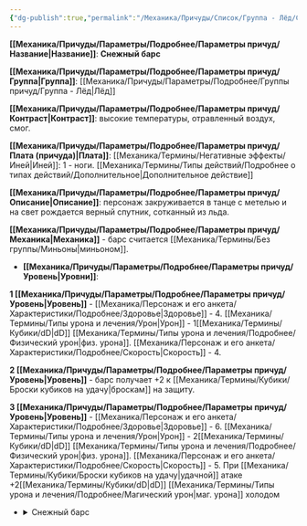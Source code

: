 ```yaml
---
{"dg-publish":true,"permalink":"/Механика/Причуды/Список/Группа - Лёд/Снежный барс/","noteIcon":"","created":"2025-08-21T13:47:49.612+03:00","updated":"2025-09-04T14:44:16.752+03:00"}
---
```




**[[Механика/Причуды/Параметры/Подробнее/Параметры причуд/Название\|Название]]**: **Снежный барс**

**[[Механика/Причуды/Параметры/Подробнее/Параметры причуд/Группа\|Группа]]**: [[Механика/Причуды/Параметры/Подробнее/Группы причуд/Группа - Лёд\|Лёд]] 

**[[Механика/Причуды/Параметры/Подробнее/Параметры причуд/Контраст\|Контраст]]**: высокие температуры, отравленный воздух, смог.

**[[Механика/Причуды/Параметры/Подробнее/Параметры причуд/Плата (причуда)\|Плата]]**: [[Механика/Термины/Негативные эффекты/Иней\|Иней]]: 1 - ноги. [[Механика/Термины/Типы действий/Подробнее о типах действий/Дополнительное\|Дополнительное действие]]

**[[Механика/Причуды/Параметры/Подробнее/Параметры причуд/Описание\|Описание]]**: персонаж закруживается в танце с метелью и на свет рождается верный спутник, сотканный из льда.

**[[Механика/Причуды/Параметры/Подробнее/Параметры причуд/Механика\|Механика]]** - барс считается [[Механика/Термины/Без группы/Миньоны\|миньоном]]. 

- **[[Механика/Причуды/Параметры/Подробнее/Параметры причуд/Уровень\|Уровни]]**:

**1 [[Механика/Причуды/Параметры/Подробнее/Параметры причуд/Уровень\|Уровень]]** - [[Механика/Персонаж и его анкета/Характеристики/Подробнее/Здоровье\|Здоровье]] - 4. [[Механика/Термины/Типы урона и лечения/Урон\|Урон]] - 1[[Механика/Термины/Кубики/dD\|dD]] [[Механика/Термины/Типы урона и лечения/Подробнее/Физический урон\|физ. урона]]. [[Механика/Персонаж и его анкета/Характеристики/Подробнее/Скорость\|Скорость]] - 4.

**2 [[Механика/Причуды/Параметры/Подробнее/Параметры причуд/Уровень\|Уровень]]** - барс получает +2 к [[Механика/Термины/Кубики/Броски кубиков на удачу\|броскам]] на защиту.

**3 [[Механика/Причуды/Параметры/Подробнее/Параметры причуд/Уровень\|Уровень]]** - [[Механика/Персонаж и его анкета/Характеристики/Подробнее/Здоровье\|Здоровье]] - 6. [[Механика/Термины/Типы урона и лечения/Урон\|Урон]] - 2[[Механика/Термины/Кубики/dD\|dD]] [[Механика/Термины/Типы урона и лечения/Подробнее/Физический урон\|физ. урона]]. [[Механика/Персонаж и его анкета/Характеристики/Подробнее/Скорость\|Скорость]] - 5. При [[Механика/Термины/Кубики/Броски кубиков на удачу\|удачной]] атаке +2[[Механика/Термины/Кубики/dD\|dD]] [[Механика/Термины/Типы урона и лечения/Подробнее/Магический урон\|маг. урона]] холодом


- <details><summary>Снежный барс</summary><img src="Снежный барс.jpg" alt="" width="" height=""></img></details>